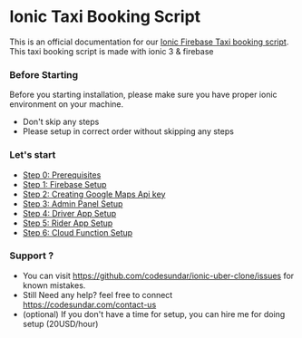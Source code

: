 # Ionic Taxi Booking Script

This is an official documentation for our [Ionic Firebase Taxi booking script](https://codesundar.com/downloads/ionic-uber-clone-complete-taxi-app-ionic/). This taxi booking script is made with ionic 3 & firebase

### Before Starting

Before you starting installation, please make sure you have proper ionic environment on your machine.

- Don't skip any steps
- Please setup in correct order without skipping any steps

### Let's start

- [Step 0: Prerequisites](https://github.com/codesundar/ionic-uber-clone/blob/master/prerequisites.md)
- [Step 1: Firebase Setup](https://github.com/codesundar/ionic-uber-clone/blob/master/firebase-setup.md)
- [Step 2: Creating Google Maps Api key](https://github.com/codesundar/ionic-uber-clone/blob/master/create-google-api-key.md)
- [Step 3: Admin Panel Setup](https://github.com/codesundar/ionic-uber-clone/blob/master/admin-setup.md)
- [Step 4: Driver App Setup](https://github.com/codesundar/ionic-uber-clone/blob/master/driver-setup.md)
- [Step 5: Rider App Setup](https://github.com/codesundar/ionic-uber-clone/blob/master/rider-setup.md)
- [Step 6: Cloud Function Setup](https://github.com/codesundar/ionic-uber-clone/blob/master/fcf-setup.md)

### Support ?
- You can visit https://github.com/codesundar/ionic-uber-clone/issues for known mistakes.
- Still Need any help? feel free to connect https://codesundar.com/contact-us
- (optional) If you don't have a time for setup, you can hire me for doing setup (20USD/hour)
